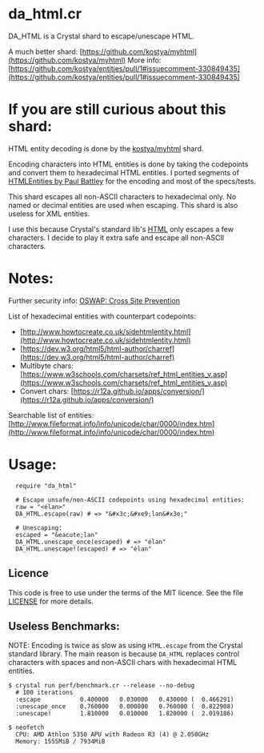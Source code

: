 da\_html.cr
============

DA\_HTML is a Crystal shard to escape/unescape HTML.

A much better shard: [https://github.com/kostya/myhtml](https://github.com/kostya/myhtml)
More info: [https://github.com/kostya/entities/pull/1#issuecomment-330849435](https://github.com/kostya/entities/pull/1#issuecomment-330849435)

If you are still curious about this shard:
==========================================

HTML entity decoding is done by the [kostya/myhtml](https://github.com/kostya/myhtml) shard.

Encoding characters into HTML entities is done by taking the codepoints and convert them
to hexadecimal HTML entities. I ported segments of [HTMLEntities by Paul Battley](https://github.com/threedaymonk/htmlentities)
for the encoding and most of the specs/tests.

This shard escapes all non-ASCII characters to hexadecimal only.
No named or decimal entities are used when escaping.  This shard is also useless for XML
entities.

I use this because Crystal's standard lib's [HTML](https://crystal-lang.org/api/master/HTML.html)
only escapes a few characters. I decide to play it extra safe
and escape all non-ASCII characters.

Notes:
=========

Further security info:
[OSWAP: Cross Site Prevention](https://goo.gl/Rka7pX)

List of hexadecimal entities with counterpart codepoints:
* [http://www.howtocreate.co.uk/sidehtmlentity.html](http://www.howtocreate.co.uk/sidehtmlentity.html)
* [https://dev.w3.org/html5/html-author/charref](https://dev.w3.org/html5/html-author/charref)
* Multibyte chars: [https://www.w3schools.com/charsets/ref_html_entities_v.asp](https://www.w3schools.com/charsets/ref_html_entities_v.asp)
* Convert chars: [https://r12a.github.io/apps/conversion/](https://r12a.github.io/apps/conversion/)

Searchable list of entities:
[http://www.fileformat.info/info/unicode/char/0000/index.htm](http://www.fileformat.info/info/unicode/char/0000/index.htm)

Usage:
=======

```crystal
  require "da_html"

  # Escape unsafe/non-ASCII codepoints using hexadecimal entities:
  raw = "<élan>"
  DA_HTML.escape(raw) # => "&#x3c;&#xe9;lan&#x3e;"

  # Unescaping:
  escaped = "&eacute;lan"
  DA_HTML.unescape_once(escaped) # => "élan"
  DA_HTML.unescape!(escaped) # => "élan"
```

## Licence

This code is free to use under the terms of the MIT licence. See the file
[LICENSE](https://github.com/da99/da_html.cr/blob/master/LICENSE) for more details.


## Useless Benchmarks:

NOTE: Encoding is twice as slow as using `HTML.escape`
from the Crystal standard library. The main reason is
because `DA_HTML` replaces control characters with spaces
and non-ASCII chars with hexadecimal HTML entities.

```
$ crystal run perf/benchmark.cr --release --no-debug
  # 100 iterations
  :escape           0.400000   0.030000   0.430000 (  0.466291)
  :unescape_once    0.760000   0.000000   0.760000 (  0.822908)
  :unescape!        1.810000   0.010000   1.820000 (  2.019186)

$ neofetch
  CPU: AMD Athlon 5350 APU with Radeon R3 (4) @ 2.050GHz
  Memory: 1555MiB / 7934MiB
```
